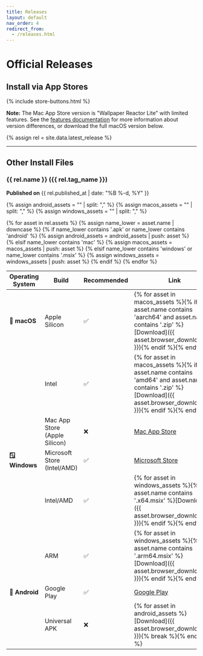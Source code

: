 ```yaml
---
title: Releases
layout: default
nav_order: 4
redirect_from:
  - /releases.html
---
```


# Official Releases

## Install via App Stores

{% include store-buttons.html %}

**Note:** The Mac App Store version is "Wallpaper Reactor Lite" with limited features. See the [features documentation](/docs/features/) for more information about version differences, or download the full macOS version below.

{% assign rel = site.data.latest_release %}

---

## Other Install Files

### {{ rel.name }} ({{ rel.tag_name }})
**Published on** {{ rel.published_at | date: "%B %-d, %Y" }}

{% assign android_assets = "" | split: "," %}
{% assign macos_assets = "" | split: "," %}
{% assign windows_assets = "" | split: "," %}

{% for asset in rel.assets %}
  {% assign name_lower = asset.name | downcase %}
  {% if name_lower contains '.apk' or name_lower contains 'android' %}
    {% assign android_assets = android_assets | push: asset %}
  {% elsif name_lower contains 'mac' %}
    {% assign macos_assets = macos_assets | push: asset %}
  {% elsif name_lower contains 'windows' or name_lower contains '.msix' %}
    {% assign windows_assets = windows_assets | push: asset %}
  {% endif %}
{% endfor %}

| Operating System | Build | Recommended | Link |
|-----------------|-------|-------------|------|
| **🍎 macOS** | Apple Silicon | ✅ | {% for asset in macos_assets %}{% if asset.name contains 'aarch64' and asset.name contains '.zip' %}[Download]({{ asset.browser_download_url }}){% endif %}{% endfor %} |
| | Intel | ✅ | {% for asset in macos_assets %}{% if asset.name contains 'amd64' and asset.name contains '.zip' %}[Download]({{ asset.browser_download_url }}){% endif %}{% endfor %} |
| | Mac App Store<br>(Apple Silicon) | ❌ | <a href="https://apps.apple.com/us/app/wallpaper-reactor-lite/id6751447022" target="_blank" rel="noopener">Mac App Store</a> |
| **🪟 Windows** | Microsoft Store<br>(Intel/AMD) | ✅ | <a href="https://apps.microsoft.com/detail/9n4302crdqrl" target="_blank" rel="noopener">Microsoft Store</a> |
| | Intel/AMD | ✅ | {% for asset in windows_assets %}{% if asset.name contains '.x64.msix' %}[Download]({{ asset.browser_download_url }}){% endif %}{% endfor %} |
| | ARM | ✅ | {% for asset in windows_assets %}{% if asset.name contains '.arm64.msix' %}[Download]({{ asset.browser_download_url }}){% endif %}{% endfor %} |
| **🤖 Android** | Google Play | ✅ | <a href="https://play.google.com/store/apps/details?id=app.wallpaperreactor" target="_blank" rel="noopener">Google Play</a> |
| | Universal APK | ❌ | {% for asset in android_assets %}[Download]({{ asset.browser_download_url }}){% break %}{% endfor %} |
